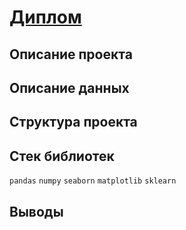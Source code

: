 # [Диплом](https://github.com/borisenko-ru/ds_projects/blob/main/04_Gas_Production_Forecasting/Diploma.ipynb)

## Описание проекта

## Описание данных

## Структура проекта

## Стек библиотек

`pandas` `numpy` `seaborn` `matplotlib` `sklearn`

## Выводы
